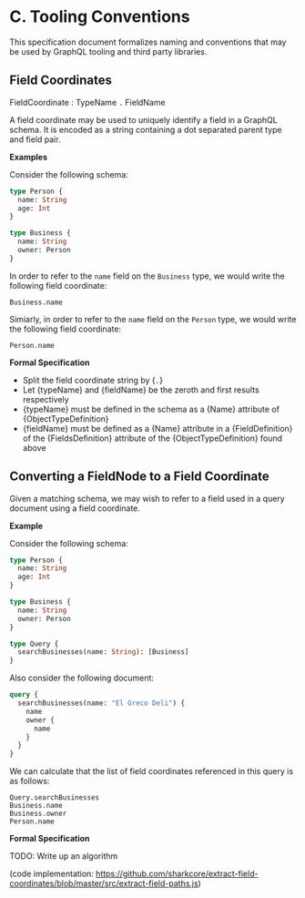 # C. Tooling Conventions

This specification document formalizes naming and conventions that may be used by
GraphQL tooling and third party libraries.


## Field Coordinates

FieldCoordinate : TypeName `.` FieldName

A field coordinate may be used to uniquely identify a field in a GraphQL schema.
It is encoded as a string containing a dot separated parent type and field pair.

**Examples**

Consider the following schema:

```graphql example
type Person {
  name: String
  age: Int
}

type Business {
  name: String
  owner: Person
}
```

In order to refer to the `name` field on the `Business` type, we would write the
following field coordinate:

```example
Business.name
```

Simiarly, in order to refer to the `name` field on the `Person` type, we would
write the following field coordinate:

```example
Person.name
```

**Formal Specification**

* Split the field coordinate string by {`.`}
* Let {typeName} and {fieldName} be the zeroth and first results respectively
* {typeName} must be defined in the schema as a {Name} attribute of {ObjectTypeDefinition} 
* {fieldName} must be defined as a {Name} attribute in a {FieldDefinition} of the {FieldsDefinition} attribute of the {ObjectTypeDefinition} found above

## Converting a FieldNode to a Field Coordinate

Given a matching schema, we may wish to refer to a field used in a query document
using a field coordinate.

**Example**

Consider the following schema:

```graphql example
type Person {
  name: String
  age: Int
}

type Business {
  name: String
  owner: Person
}

type Query {
  searchBusinesses(name: String): [Business]
}
```

Also consider the following document:

```graphql example
query {
  searchBusinesses(name: "El Greco Deli") {
    name
    owner {
      name
    }
  }
}
```

We can calculate that the list of field coordinates referenced in this query is
as follows:

```example
Query.searchBusinesses
Business.name
Business.owner
Person.name
```

**Formal Specification**

TODO: Write up an algorithm

(code implementation: https://github.com/sharkcore/extract-field-coordinates/blob/master/src/extract-field-paths.js)